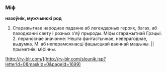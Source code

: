 ### Міф
**назоўнік, мужчынскі род**

1. Старажытнае народнае паданне аб легендарных героях, багах, аб паходжанні свету і розных з'яў прыроды. Міфы старажытнай Грэцыі. 2. пераноснае значэнне: Нешта фантастычнае, неверагоднае, выдумка. М. аб непераможнасці фашысцкай ваеннай машыны. || прыметнік: міфічны.

<a rel="author">[http://rv-blr.com/](http://rv-blr.com/slounik.jsp?letterId=0&maskId=0&pageId=1699)</a>
